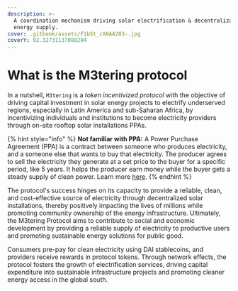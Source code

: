 ```yaml
---
description: >-
  A coordination mechanism driving solar electrification & decentralization of
  energy supply.
cover: .gitbook/assets/F1bSt_cX0AA283-.jpg
coverY: 92.32731137088204
---
```


# What is the M3tering protocol

In a nutshell, `M3tering` is a _token incentivized protocol_ with the objective of driving capital investment in solar energy projects to electrify underserved regions, especially in Latin America and sub-Saharan Africa, by incentivizing individuals and institutions to become electricity providers through on-site rooftop solar installations PPAs.&#x20;

{% hint style="info" %}
**Not familiar with PPA:** A Power Purchase Agreement (PPA) is a contract between someone who produces electricity, and a someone else that wants to buy that electricity. The producer agrees to sell the electricity they generate at a set price to the buyer for a specific period, like 5 years. It helps the producer earn money while the buyer gets a steady supply of clean power. Learn more [here](https://en.wikipedia.org/wiki/Power\_purchase\_agreement).
{% endhint %}

The protocol's success hinges on its capacity to provide a reliable, clean, and cost-effective source of electricity through decentralized solar installations, thereby positively impacting the lives of millions while promoting community ownership of the energy infrastructure. Ultimately, the M3tering Protocol aims to contribute to social and economic development by providing a reliable supply of electricity to productive users and promoting sustainable energy solutions for public good.

Consumers pre-pay for clean electricity using DAI stablecoins, and providers receive rewards in protocol tokens. Through network effects, the protocol fosters the growth of electrification services, driving capital expenditure into sustainable infrastructure projects and promoting cleaner energy access in the global south.
